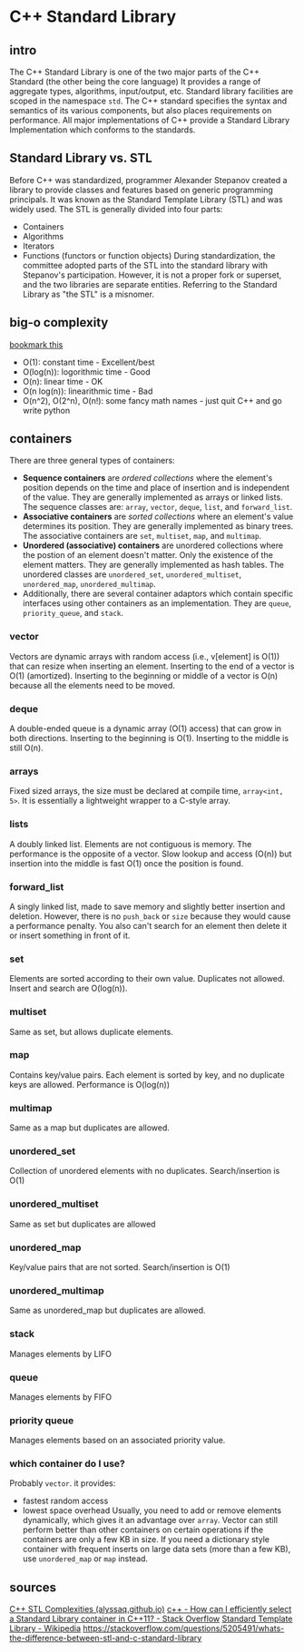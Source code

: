 # C++ Standard Library
## intro
The C++ Standard Library is one of the two major parts of the C++ Standard (the other being the core language)
It provides a range of aggregate types, algorithms, input/output, etc.
Standard library facilities are scoped in the namespace `std`.
The C++ standard specifies the syntax and semantics of its various components, but also places requirements on performance. 
All major implementations of C++ provide a Standard Library Implementation which conforms to the standards. 

## Standard Library vs. STL
Before C++ was standardized, programmer Alexander Stepanov created a library to provide classes and features based on generic programming principals. It was known as the Standard Template Library (STL) and was widely used. The STL is generally divided into four parts:
* Containers
* Algorithms
* Iterators
* Functions (functors or function objects)
During standardization, the committee adopted parts of the STL into the standard library with Stepanov's participation. However, it is not a proper fork or superset, and the two libraries are separate entities.  Referring to the Standard Library as "the STL" is a misnomer. 

## big-o complexity
[bookmark this](https://www.bigocheatsheet.com/)
* O(1): constant time - Excellent/best
* O(log(n)): logorithmic time - Good
* O(n): linear time - OK
* O(n log(n)): linearithmic time - Bad
* O(n^2), O(2^n), O(n!): some fancy math names - just quit C++ and go write python
## containers
There are three general types of containers: 
* **Sequence containers** are *ordered collections* where the element's position depends on the time and place of insertion and is independent of the value.  They are generally implemented as arrays or linked lists. The sequence classes are: `array`, `vector`, `deque`, `list`, and `forward_list`.
* **Associative containers** are *sorted collections* where an element's value determines its position. They are generally implemented as binary trees. The associative containers are `set`, `multiset`, `map`, and `multimap`. 
* **Unordered (associative) containers** are unordered collections where the postion of an element doesn't matter. Only the existence of the element matters. They are generally implemented as hash tables. The unordered classes are `unordered_set`, `unordered_multiset`, `unordered_map`, `unordered_multimap`. 
* Additionally, there are several container adaptors which contain specific interfaces using other containers as an implementation. They are `queue`, `priority_queue`, and `stack`. 
### vector
Vectors are dynamic arrays with random access  (i.e., v[element] is O(1)) that can resize when inserting an element. Inserting to the end of a vector is O(1) (amortized). Inserting to the beginning or middle of a vector is O(n) because all the elements need to be moved.  
### deque
A double-ended queue is a dynamic array (O(1) access) that can grow in both directions. Inserting to the beginning is O(1). Inserting to the middle is still O(n).
### arrays
Fixed sized arrays, the size must be declared at compile time, `array<int, 5>`. It is essentially a lightweight wrapper to a C-style array. 
### lists
A doubly linked list. Elements are not contiguous is memory. The performance is the opposite of a vector. Slow lookup and access (O(n)) but insertion into the middle is fast O(1) once the position is found.  
### forward_list
A singly linked list, made to save memory and slightly better insertion and deletion. However, there is no `push_back` or `size` because they would cause a performance penalty. You also can't search for an element then delete it or insert something in front of it. 
### set
Elements are sorted according to their own value. Duplicates not allowed. Insert and search are O(log(n)). 
### multiset
Same as set, but allows duplicate elements.
### map
Contains key/value pairs. Each element is sorted by key, and no duplicate keys are allowed. Performance is O(log(n))
### multimap
Same as a map but duplicates are allowed. 
### unordered_set
Collection of unordered elements with no duplicates. Search/insertion is O(1)
### unordered_multiset
Same as set but duplicates are allowed
### unordered_map
Key/value pairs that are not sorted. Search/insertion is O(1)
### unordered_multimap
Same as unordered_map but duplicates are allowed. 
### stack
Manages elements by LIFO
### queue
Manages elements by FIFO
### priority queue
Manages elements based on an associated priority value. 
### which container do I use?
Probably `vector`. it provides:
* fastest random access
* lowest space overhead
Usually, you need to add or remove elements dynamically, which gives it an advantage over `array`. Vector can still perform better than other containers on certain operations if the containers are only a few KB in size. 
If you need a dictionary style container with frequent inserts on large data sets (more than a few KB), use `unordered_map` or `map` instead. 
## sources
[C++ STL Complexities (alyssaq.github.io)](https://alyssaq.github.io/stl-complexities/)
[c++ - How can I efficiently select a Standard Library container in C++11? - Stack Overflow](https://stackoverflow.com/questions/10699265/how-can-i-efficiently-select-a-standard-library-container-in-c11)
[Standard Template Library - Wikipedia](https://en.wikipedia.org/wiki/Standard_Template_Library#History)
https://stackoverflow.com/questions/5205491/whats-the-difference-between-stl-and-c-standard-library



